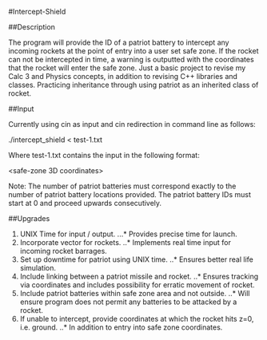 #Intercept-Shield

##Description

The program will provide the ID of a patriot battery to intercept any incoming rockets at the point of entry into a user set safe zone.
If the rocket can not be intercepted in time, a warning is outputted with the coordinates that the rocket will enter the safe zone.
Just a basic project to revise my Calc 3 and Physics concepts, in addition to revising C++ libraries and classes.
Practicing inheritance through using patriot as an inherited class of rocket.

##Input

Currently using cin as input and cin redirection in command line as follows:

./intercept_shield < test-1.txt

Where test-1.txt contains the input in the following format:

<safe-zone 3D coordinates> <Radius>
<Incoming Rocket Location> <Incoming Rocket Directional Vector> <Rocket Speed>
<Number of Patriot Batteries>
<Patriot ID> <Patriot Battery Location>

Note: 	The number of patriot batteries must correspond exactly to the number of patriot battery locations provided.
		The patriot battery IDs must start at 0 and proceed upwards consecutively.

##Upgrades

1. UNIX Time for input / output.
...* Provides precise time for launch.
2. Incorporate vector for rockets.
..* Implements real time input for incoming rocket barrages.
3. Set up downtime for patriot using UNIX time.
..* Ensures better real life simulation.
4. Include linking between a patriot missile and rocket.
..* Ensures tracking via coordinates and includes possibility for erratic movement of rocket.
5. Include patriot batteries within safe zone area and not outside.
..* Will ensure program does not permit any batteries to be attacked by a rocket.
6. If unable to intercept, provide coordinates at which the rocket hits z=0, i.e. ground.
..* In addition to entry into safe zone coordinates.
